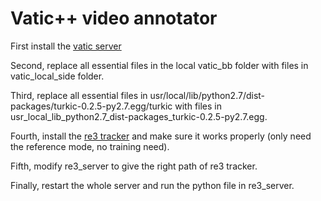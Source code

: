 # Vatic++ video annotator

First install the [vatic server](https://github.com/johndoherty/vatic)

Second, replace all essential files in the local vatic_bb folder with files in vatic_local_side folder.

Third, replace all essential files in usr/local/lib/python2.7/dist-packages/turkic-0.2.5-py2.7.egg/turkic with files in usr_local_lib_python2.7_dist-packages_turkic-0.2.5-py2.7.egg.

Fourth, install the [re3 tracker](https://gitlab.cs.washington.edu/xkcd/re3-tensorflow) and make sure it works properly (only need the reference mode, no training need). 

Fifth, modify re3_server to give the right path of re3 tracker.

Finally, restart the whole server and run the python file in re3_server.
